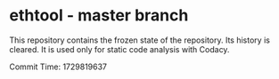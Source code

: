 # ethtool - master branch

This repository contains the frozen state of the repository.
Its history is cleared. It is used only for static code
analysis with Codacy.

Commit Time: 1729819637